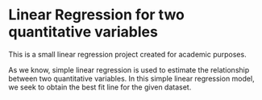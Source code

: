 # Linear Regression for two quantitative variables

This is a small linear regression project created for academic purposes. 

As we know, simple linear regression is used to estimate the relationship between two quantitative variables. In this simple linear regression model, we seek to obtain the best fit line for the given dataset. 
